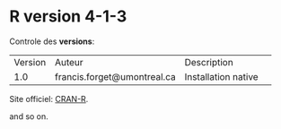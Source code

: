 
# R version 4-1-3

Controle des **versions**:

<table>
<tr>
    <td>Version</td><td>Auteur</td><td>Description</td>
</tr><tr>
    <td>1.0</td><td>francis.forget@umontreal.ca</td><td>Installation native<td></td>
</tr>
</table>

Site officiel: [CRAN-R](https://cran.r-project.org/).

and so on. 
